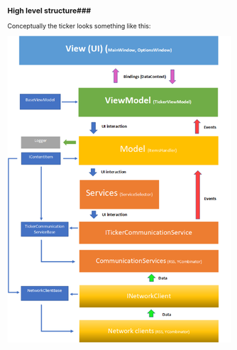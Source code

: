 ### High level structure###

Conceptually the ticker looks something like this:

![schematic view](Diagram.png)
